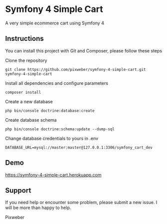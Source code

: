 # Symfony 4 Simple Cart

A very simple ecommerce cart using Symfony 4

## Instructions

You can install this project with Git and Composer, please follow these steps

Clone the repository

`git clone https://github.com/pixweber/symfony-4-simple-cart.git symfony-4-simple-cart`

Install all dependencies and configure parameters

`composer install` 

Create a new database 

`php bin/console doctrine:database:create`

Create database schema

`php bin/console doctrine:schema:update --dump-sql`

Change database credentials to yours in .env

`DATABASE_URL=mysql://master:master@127.0.0.1:3306/symfony_cart_dev`

## Demo

https://symfony-4-simple-cart.herokuapp.com

## Support

If you need help or encounter some problem, please submit a new issue. I will be more than happy to help.

Pixweber